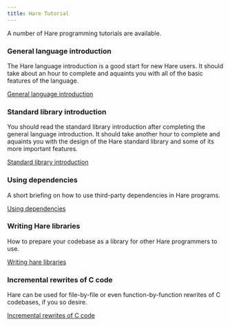 ```yaml
---
title: Hare Tutorial
---
```


A number of Hare programming tutorials are available.

### General language introduction

The Hare language introduction is a good start for new Hare users. It should
take about an hour to complete and aquaints you with all of the basic features
of the language.

<a href="/tutorials/introduction" class="tutorial-link">General language introduction</a>

### Standard library introduction

You should read the standard library introduction after completing the general
language introduction. It should take another hour to complete and aquaints you
with the design of the Hare standard library and some of its more important
features.

<a href="/tutorials/stdlib" class="tutorial-link">Standard library introduction</a>

### Using dependencies

A short briefing on how to use third-party dependencies in Hare programs.

<a href="/tutorials/dependencies" class="tutorial-link">Using dependencies</a>

### Writing Hare libraries

How to prepare your codebase as a library for other Hare programmers to use.

<a href="/tutorials/libraries" class="tutorial-link">Writing hare libraries</a>

### Incremental rewrites of C code

Hare can be used for file-by-file or even function-by-function rewrites of C
codebases, if you so desire.

<a href="/tutorials/rewrites" class="tutorial-link">Incremental rewrites of C code</a>
